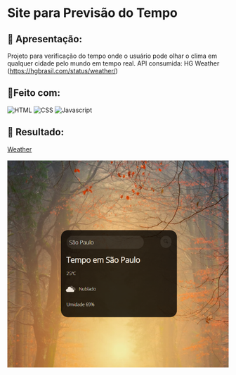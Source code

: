 # Site para Previsão do Tempo

## 📝 Apresentação:
Projeto para verificação do tempo onde o usuário pode olhar o clima em qualquer cidade pelo mundo em tempo real.
API consumida: HG Weather (https://hgbrasil.com/status/weather/)

## 🔨Feito com:

<img src="https://img.shields.io/badge/HTML5-E34F26?style=for-the-badge&logo=html5&logoColor=white" alt="HTML">
<img src="https://img.shields.io/badge/CSS3-1572B6?style=for-the-badge&logo=css3&logoColor=white" alt="CSS">
<img src="https://img.shields.io/badge/JavaScript-F7DF1E?style=for-the-badge&logo=javascript&logoColor=black" alt="Javascript">

## 🎨 Resultado:
<a href="https://novoprojeto-weather.netlify.app">Weather</a>
<br>
<br>
<img src="https://github.com/lucasseccatto/api-previsao-do-tempo/blob/master/assets/Weather.png?raw=true">



